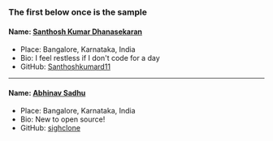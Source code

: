 ### The first below once is the sample
#### Name: [Santhosh Kumar Dhanasekaran](https://github.com/Santhoshkumard11)
- Place: Bangalore, Karnataka, India
- Bio: I feel restless if I don't code for a day
- GitHub: [Santhoshkumard11](https://github.com/Santhoshkumard11)
---------------------------------------------

#### Name: [Abhinav Sadhu](https://github.com/sighclone)
- Place: Bangalore, Karnataka, India
- Bio: New to open source!
- GitHub: [sighclone](https://github.com/sighclone)
